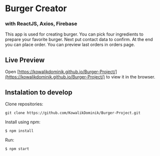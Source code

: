 # Burger Creator ###
### with ReactJS, Axios, Firebase

This app is used for creating burger. You can pick four ingredients to prepare your favorite burger. Next put contact data to confirm. At the end you can place order. You can preview last orders in orders page.

## Live Preview
Open [https://kowalikdominik.github.io/Burger-Project/](https://kowalikdominik.github.io/Burger-Project/) to view it in the browser.

## Instalation to develop
Clone repositories:
```
git clone https://github.com/KowalikDominik/Burger-Project.git

```
Install using npm:

```
$ npm install
```

Run:

```
$ npm start
```


